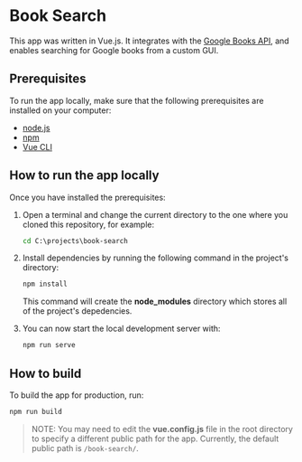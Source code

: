 # Book Search

This app was written in Vue.js. It integrates with the [Google Books API](https://developers.google.com/books/), and enables searching for Google books from a custom GUI.

## Prerequisites

To run the app locally, make sure that the following prerequisites are installed on your computer:

- [node.js](https://nodejs.org/en/)
- [npm](https://www.npmjs.com/)
- [Vue CLI](https://cli.vuejs.org/)

## How to run the app locally

Once you have installed the prerequisites:

1. Open a terminal and change the current directory to the one where you cloned this repository, for example:

    ```cmd
    cd C:\projects\book-search
    ```

2. Install dependencies by running the following command in the project's directory:

    ```cmd
    npm install
    ```

    This command will create the **node_modules** directory which stores all of the project's depedencies.

3. You can now start the local development server with:

    ```cmd
    npm run serve
    ```

## How to build

To build the app for production, run:

```cmd
npm run build
```

> NOTE: You may need to edit the **vue.config.js** file in the root directory to specify a different public path for the app. Currently, the default public path is `/book-search/`.
